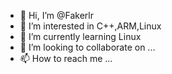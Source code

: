 - 👋 Hi, I’m @Fakerlr
- 👀 I’m interested in C++,ARM,Linux
- 🌱 I’m currently learning Linux
- 💞️ I’m looking to collaborate on ...
- 📫 How to reach me ...

<!---
Fakerlr/Fakerlr is a ✨ special ✨ repository because its `README.md` (this file) appears on your GitHub profile.
You can click the Preview link to take a look at your changes.
--->
